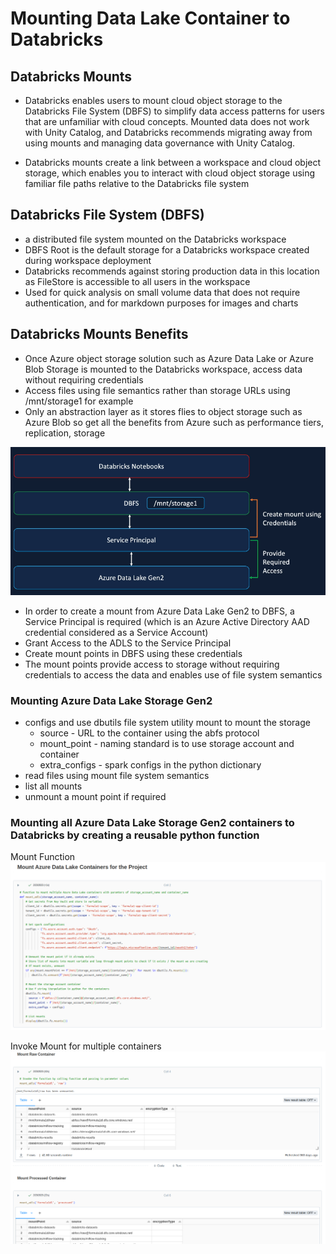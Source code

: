# Mounting Data Lake Container to Databricks

## Databricks Mounts
- Databricks enables users to mount cloud object storage to the Databricks File System (DBFS) to simplify data access patterns for users that are unfamiliar with cloud concepts. Mounted data does not work with Unity Catalog, and Databricks recommends migrating away from using mounts and managing data governance with Unity Catalog.

- Databricks mounts create a link between a workspace and cloud object storage, which enables you to interact with cloud object storage using familiar file paths relative to the Databricks file system

## Databricks File System (DBFS)
- a distributed file system mounted on the Databricks workspace
- DBFS Root is the default storage for a Databricks workspace created during workspace deployment
- Databricks recommends against storing production data in this location as FileStore is accessible to all users in the workspace
- Used for quick analysis on small volume data that does not require authentication, and for markdown purposes for images and charts

## Databricks Mounts Benefits
- Once Azure object storage solution such as Azure Data Lake or Azure Blob Storage is mounted to the Databricks workspace, access data without requiring credentials
- Access files using file semantics rather than storage URLs using /mnt/storage1 for example
- Only an abstraction layer as it stores flies to object storage such as Azure Blob so get all the benefits from Azure such as performance tiers, replication, storage

<img src="Docs/mounts.png">

- In order to create a mount from Azure Data Lake Gen2 to DBFS, a Service Principal is required (which is an Azure Active Directory AAD credential considered as a Service Account)
- Grant Access to the ADLS to the Service Principal
- Create mount points in DBFS using these credentials
- The mount points provide access to storage without requiring credentials to access the data and enables use of file system semantics

### Mounting Azure Data Lake Storage Gen2
- configs and use dbutils file system utility mount to mount the storage
  - source - URL to the container using the abfs protocol
  - mount_point - naming standard is to use storage account and container
  - extra_configs - spark configs in the python dictionary
- read files using mount file system semantics
- list all mounts
- unmount a mount point if required

### Mounting all Azure Data Lake Storage Gen2 containers to Databricks by creating a reusable python function

Mount Function
<img src="Docs/mount_python.png">


Invoke Mount for multiple containers
<img src="Docs/mount_python1.png">
